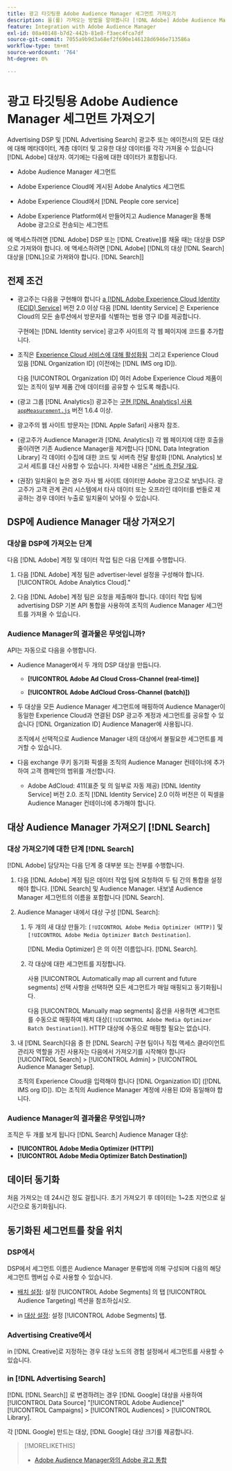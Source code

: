```yaml
---
title: 광고 타깃팅용 Adobe Audience Manager 세그먼트 가져오기
description: 을(를) 가져오는 방법을 알아봅니다 [!DNL Adobe] Adobe Audience Manager을 사용하여 Advertising DSP 및 Search에 대상을 타깃팅합니다.
feature: Integration with Adobe Audience Manager
exl-id: 08a40148-b7d2-442b-81e8-f3aec4fca7df
source-git-commit: 7055a9b9d3a68ef2f690e146128d6946e713586a
workflow-type: tm+mt
source-wordcount: '764'
ht-degree: 0%

---
```


# 광고 타깃팅용 Adobe Audience Manager 세그먼트 가져오기

Advertising DSP 및 [!DNL Advertising Search] 광고주 또는 에이전시의 모든 대상에 대해 메타데이터, 계층 데이터 및 고유한 대상 데이터를 각각 가져올 수 있습니다 [!DNL Adobe] 대상자<!-- segments or audiences? Standardize terms per AAM's docs -->. 여기에는 다음에 대한 데이터가 포함됩니다.

* Adobe Audience Manager 세그먼트

* Adobe Experience Cloud에 게시된 Adobe Analytics 세그먼트

* Adobe Experience Cloud에서 [!DNL People core service]

* Adobe Experience Platform에서 만들어지고 Audience Manager을 통해 Adobe 광고으로 전송되는 세그먼트

에 액세스하려면 [!DNL Adobe] DSP 또는 [!DNL Creative]를 채울 때는 대상을 DSP으로 가져와야 합니다. 에 액세스하려면 [!DNL Adobe] [!DNL의 대상 [!DNL Search]대상을 [!DNL]으로 가져와야 합니다. [!DNL Search]]

## 전제 조건

* 광고주는 다음을 구현해야 합니다 [a [!DNL Adobe Experience Cloud Identity (ECID) Service]](https://experienceleague.adobe.com/docs/id-service/using/intro/overview.html) 버전 2.0 이상 다음 [!DNL Identity Service] 은 Experience Cloud의 모든 솔루션에서 방문자를 식별하는 범용 영구 ID를 제공합니다.

   구현에는 [!DNL Identity service] 광고주 사이트의 각 웹 페이지에 코드를 추가합니다.

* 조직은 [Experience Cloud 서비스에 대해 활성화됨](https://experienceleague.adobe.com/docs/core-services/interface/services/core-services.html) 그리고 Experience Cloud 있음 [!DNL Organization ID] (이전에는 [!DNL IMS org ID]).

   다음 [!UICONTROL Organization ID] 여러 Adobe Experience Cloud 제품이 있는 조직이 일부 제품 간에 데이터를 공유할 수 있도록 해줍니다.

* (광고 그룹 [!DNL Analytics]) 광고주는 [구현 [!DNL Analytics] 사용 `appMeasurement.js`](https://experienceleague.adobe.com/docs/analytics/implementation/js/overview.html) 버전 1.6.4 이상.

* 광고주의 웹 사이트 방문자는 [!DNL Apple Safari] 사용자 참조.

* (광고주가 Audience Manager과 [!DNL Analytics]) 각 웹 페이지에 대한 호출을 줄이려면 기존 Audience Manager을 제거합니다 [!DNL Data Integration Library] 각 데이터 수집에 대한 코드 및 서버측 전달 활성화 [!DNL Analytics] 보고서 세트를 대신 사용할 수 있습니다. 자세한 내용은 &quot;[서버 측 전달 개요](https://experienceleague.adobe.com/docs/analytics/admin/admin-tools/server-side-forwarding/ssf.html).

* (권장) 일치율이 높은 경우 자사 웹 사이트 데이터만 Adobe 광고으로 보냅니다. 광고주가 고객 관계 관리 시스템에서 타사 데이터 또는 오프라인 데이터를 번들로 제공하는 경우 데이터 누출로 일치율이 낮아질 수 있습니다.

## DSP에 Audience Manager 대상 가져오기

### 대상을 DSP에 가져오는 단계

다음 [!DNL Adobe] 계정 및 데이터 작업 팀은 다음 단계를 수행합니다.

1. 다음 [!DNL Adobe] 계정 팀은 advertiser-level 설정을 구성해야 합니다.[!UICONTROL Adobe Analytics Cloud].&quot;

1. 다음 [!DNL Adobe] 계정 팀은 요청을 제출해야 합니다.<!-- Submit a request as a JIRA task? --> 데이터 작업 팀에<!-- implementation team? --> advertising DSP 기본 API 통합을 사용하여 조직의 Audience Manager 세그먼트를 가져올 수 있습니다.

### Audience Manager의 결과물은 무엇입니까?

API는 자동으로 다음을 수행합니다.

* Audience Manager에서 두 개의 DSP 대상을 만듭니다.

   * **[!UICONTROL Adobe Ad Cloud Cross-Channel (real-time)]**

   * **[!UICONTROL Adobe AdCloud Cross-Channel (batch)])**

* 두 대상을 모든 Audience Manager 세그먼트에 매핑하여 Audience Manager이 동일한 Experience Cloud과 연결된 DSP 광고주 계정과 세그먼트를 공유할 수 있습니다 [!DNL Organization ID] Audience Manager에 사용됩니다. <!-- Verify -->

   조직에서 선택적으로 Audience Manager 내의 대상에서 불필요한 세그먼트를 제거할 수 있습니다.

* 다음 exchange 쿠키 동기화 픽셀을 조직의 Audience Manager 컨테이너에 추가하여 고객 캠페인의 범위를 개선합니다.

   * Adobe AdCloud: 411(표준 및 의 일부로 자동 제공) [!DNL Identity Service] 버전 2.0. 조직 [!DNL Identity Service] 2.0 이하 버전은 이 픽셀을 Audience Manager 컨테이너에 추가해야 합니다.

## 대상 Audience Manager 가져오기 [!DNL Search]

### 대상 가져오기에 대한 단계 [!DNL Search]

[!DNL Adobe] 담당자는 다음 단계 중 대부분 또는 전부를 수행합니다.

1. 다음 [!DNL Adobe] 계정 팀은 데이터 작업 팀에 요청하여 두 팀 간의 통합을 설정해야 합니다. [!DNL Search] 및 Audience Manager. 내보낼 Audience Manager 세그먼트의 이름을 포함합니다 [!DNL Search].

1. Audience Manager 내에서 대상 구성 [!DNL Search]:

   1. 두 개의 새 대상 만들기: `[!UICONTROL Adobe Media Optimizer (HTTP)]` 및 `[!UICONTROL Adobe Media Optimizer Batch Destination]`.

      [!DNL Media Optimizer] 은 의 이전 이름입니다. [!DNL Search].

   1. 각 대상에 대한 세그먼트를 지정합니다.

      사용 [!UICONTROL Automatically map all current and future segments] 선택 사항을 선택하면 모든 세그먼트가 매일 매핑되고 동기화됩니다.

      다음 [!UICONTROL Manually map segments] 옵션을 사용하면 세그먼트를 수동으로 매핑하여 배치 대상(`[!UICONTROL Adobe Media Optimizer Batch Destination]`). HTTP 대상에 수동으로 매핑할 필요는 없습니다.

1. 내 [!DNL Search]다음 중 한 [!DNL Search] 구현 팀이나 직접 액세스 클라이언트 관리자 역할을 가진 사용자는 다음에서 가져오기를 시작해야 합니다 [!UICONTROL Search] > [!UICONTROL Admin] > [!UICONTROL Audience Manager Setup].

   조직의 Experience Cloud을 입력해야 합니다 [!DNL Organization ID] ([!DNL IMS org ID]). ID는 조직의 Audience Manager 계정에 사용된 ID와 동일해야 합니다.

### Audience Manager의 결과물은 무엇입니까?

조직은 두 개를 보게 됩니다 [!DNL Search] Audience Manager 대상:

* **[!UICONTROL Adobe Media Optimizer (HTTP)]**
* **[!UICONTROL Adobe Media Optimizer Batch Destination])**

## 데이터 동기화

처음 가져오는 데 24시간 정도 걸립니다. 초기 가져오기 후 데이터는 1~2초 지연으로 실시간으로 동기화됩니다.

<!--
### How DSP Syncs the Data

DSP syncs the data automatically using the [!DNL Adobe Experience Cloud Identity (ECID) Service]. During synchronization, the [!DNL ECID Service] calls Adobe Advertising at [!DNL cm.eversttech.net]. Because Adobe Advertising is a trusted domain, ID syncs take place from parent pages rather than within the destination publishing iframes, as they do with most third-party activation partners. Audience Manager identifies unique users by device IDs, using the [Audience Manager [!DNL Unique User ID (AAM UUID)]](https://experienceleague.adobe.com/docs/audience-manager/user-guide/reference/ids-in-aam.html#global-device-ids), also called the [!DNL Device ID].

![Synchronization of [!DNL Adobe] audiences in DSP](/help/integrations/assets/audience-manager-sync.png)

### How Search Syncs the Data
-->

<!-- 
Segment membership data is sent only after one of the following events occurs:

* (Advertisers with DSP):

  * The segment is targeted in an Adobe Advertising display ad.

  * The segment is added to the [!DNL Adobe AdCloud Cross-Channel] batch and real-time destinations within the Audience Manager user interface.

* (Advertisers with [!DNL Search]):

  * The segment is targeted in an Adobe Advertising search ad.

  * The segment is added to the [!DNL Adobe Media Optimizer] batch and HTTP destinations within the Audience Manager user interface.
 -->
<!-- Is membership data/whatever available in Creative? If so, does it show the same as DSP? -->

## 동기화된 세그먼트를 찾을 위치

### DSP에서

DSP에서 세그먼트 이름은 Audience Manager 분류법에 의해 구성되며 다음의 해당 세그먼트 멤버십 수로 사용할 수 있습니다.

* [배치 설정](/help/dsp/campaign-management/placements/placement-settings.md#audience-targeting): 설정 [!UICONTROL Adobe Segments] 의 탭 [!UICONTROL Audience Targeting] 섹션을 참조하십시오.

* in [대상 설정](/help/dsp/audiences/audience-settings.md): 설정 [!UICONTROL Adobe Segments] 탭.

### Advertising Creative에서

in [!DNL Creative]로 지정하는 경우 대상 노드의 경험 설정에서 세그먼트를 사용할 수 있습니다.

### in [!DNL Advertising Search]

[!DNL [!DNL Search]] 로 변경하려는 경우 [!DNL Google] 대상을 사용하여 [!UICONTROL Data Source] &quot;[!UICONTROL Adobe Audience]&quot; [!UICONTROL Campaigns] > [!UICONTROL Audiences] > [!UICONTROL Library].

각 [!DNL Google] 만드는 대상, [!DNL Google] 대상 크기를 제공합니다.

>[!MORELIKETHIS]
>
>* [Adobe Audience Manager와의 Adobe 광고 통합](/help/integrations/audience-manager/overview.md)

